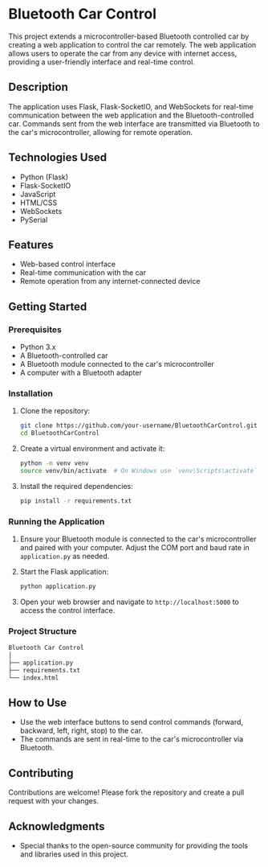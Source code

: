# Bluetooth Car Control

This project extends a microcontroller-based Bluetooth controlled car by creating a web application to control the car remotely. The web application allows users to operate the car from any device with internet access, providing a user-friendly interface and real-time control.

## Description

The application uses Flask, Flask-SocketIO, and WebSockets for real-time communication between the web application and the Bluetooth-controlled car. Commands sent from the web interface are transmitted via Bluetooth to the car's microcontroller, allowing for remote operation.

## Technologies Used

- Python (Flask)
- Flask-SocketIO
- JavaScript
- HTML/CSS
- WebSockets
- PySerial

## Features

- Web-based control interface
- Real-time communication with the car
- Remote operation from any internet-connected device

## Getting Started

### Prerequisites

- Python 3.x
- A Bluetooth-controlled car
- A Bluetooth module connected to the car's microcontroller
- A computer with a Bluetooth adapter

### Installation

1. Clone the repository:

    ```bash
    git clone https://github.com/your-username/BluetoothCarControl.git
    cd BluetoothCarControl
    ```

2. Create a virtual environment and activate it:

    ```bash
    python -m venv venv
    source venv/bin/activate  # On Windows use `venv\Scripts\activate`
    ```

3. Install the required dependencies:

    ```bash
    pip install -r requirements.txt
    ```

### Running the Application

1. Ensure your Bluetooth module is connected to the car's microcontroller and paired with your computer. Adjust the COM port and baud rate in `application.py` as needed.

2. Start the Flask application:

    ```bash
    python application.py
    ```

3. Open your web browser and navigate to `http://localhost:5000` to access the control interface.

### Project Structure
```bash
Bluetooth Car Control 
│
├── application.py
├── requirements.txt
└── index.html
```
## How to Use

- Use the web interface buttons to send control commands (forward, backward, left, right, stop) to the car.
- The commands are sent in real-time to the car's microcontroller via Bluetooth.

## Contributing

Contributions are welcome! Please fork the repository and create a pull request with your changes.


## Acknowledgments

- Special thanks to the open-source community for providing the tools and libraries used in this project.

